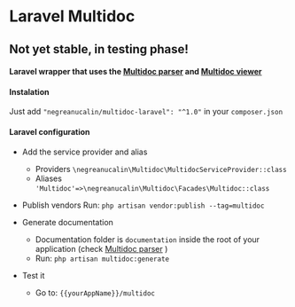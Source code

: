 # Laravel Multidoc

## Not yet stable, in testing phase!

#### Laravel wrapper that uses the [Multidoc parser](https://github.com/negreanucalin/multidoc-parser) and [Multidoc viewer](https://github.com/negreanucalin/multidoc-viewer)

#### Instalation

Just add `"negreanucalin/multidoc-laravel": "^1.0"` in your `composer.json`

#### Laravel configuration

* Add the service provider and alias
	* Providers ` \negreanucalin\Multidoc\MultidocServiceProvider::class `
	* Aliases ` 'Multidoc'=>\negreanucalin\Multidoc\Facades\Multidoc::class `

* Publish vendors
Run:
` php artisan vendor:publish --tag=multidoc `

* Generate documentation
	* Documentation folder is `documentation` inside the root of your application (check [Multidoc parser](https://github.com/negreanucalin/multidoc-parser) )
	* Run:
` php artisan multidoc:generate `

* Test it
	* Go to:
` {{yourAppName}}/multidoc `